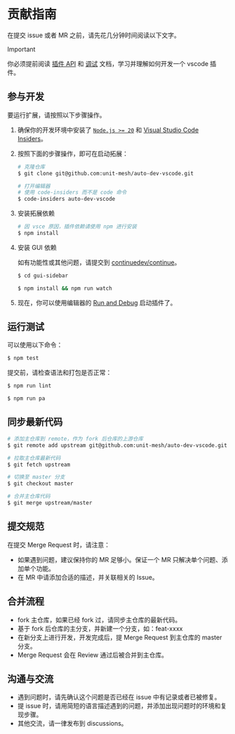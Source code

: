 # 贡献指南

在提交 issue 或者 MR 之前，请先花几分钟时间阅读以下文字。

> [!IMPORTANT]
> 你必须提前阅读 [插件 API](https://code.visualstudio.com/api) 和 [调试](https://code.visualstudio.com/docs/editor/debugging) 文档，学习并理解如何开发一个 vscode 插件。

## 参与开发

要运行扩展，请按照以下步骤操作。

1. 确保你的开发环境中安装了 [`Node.js >= 20`](https://nodejs.org/zh-cn/) 和 [Visual Studio Code Insiders](https://code.visualstudio.com/insiders/)。

2. 按照下面的步骤操作，即可在启动拓展：

   ```sh
   # 克隆仓库
   $ git clone git@github.com:unit-mesh/auto-dev-vscode.git

   # 打开编辑器
   # 使用 code-insiders 而不是 code 命令
   $ code-insiders auto-dev-vscode
   ```

3. 安装拓展依赖

   ```sh
   # 因 vsce 原因，插件依赖请使用 npm 进行安装
   $ npm install
   ```

4. 安装 GUI 依赖

   如有功能性或其他问题，请提交到 [continuedev/continue](https://github.com/continuedev/continue/tree/main/gui)。

   ```sh
   $ cd gui-sidebar

   $ npm install && npm run watch
   ```

5. 现在，你可以使用编辑器的 [Run and Debug](https://code.visualstudio.com/docs/editor/debugging) 启动插件了。

## 运行测试

可以使用以下命令：

```sh
$ npm test
```

提交前，请检查语法和打包是否正常：

```sh
$ npm run lint

$ npm run pa
```

## 同步最新代码

```sh
# 添加主仓库到 remote，作为 fork 后仓库的上游仓库
$ git remote add upstream git@github.com:unit-mesh/auto-dev-vscode.git

# 拉取主仓库最新代码
$ git fetch upstream

# 切换至 master 分支
$ git checkout master

# 合并主仓库代码
$ git merge upstream/master
```

## 提交规范

在提交 Merge Request 时，请注意：

- 如果遇到问题，建议保持你的 MR 足够小。保证一个 MR 只解决单个问题、添加单个功能。
- 在 MR 中请添加合适的描述，并关联相关的 Issue。

## 合并流程

- fork 主仓库，如果已经 fork 过，请同步主仓库的最新代码。
- 基于 fork 后仓库的主分支，并新建一个分支，如：feat-xxxx
- 在新分支上进行开发，开发完成后，提 Merge Request 到主仓库的 master 分支。
- Merge Request 会在 Review 通过后被合并到主仓库。

## 沟通与交流

- 遇到问题时，请先确认这个问题是否已经在 issue 中有记录或者已被修复。
- 提 issue 时，请用简短的语言描述遇到的问题，并添加出现问题时的环境和复现步骤。
- 其他交流，请一律发布到 discussions。
